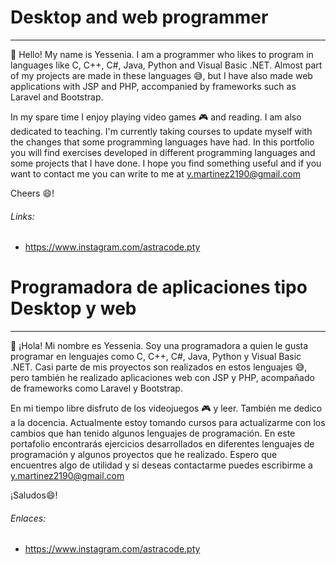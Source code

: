 # Desktop and web programmer
_________________________________________
 👋 Hello! My name is Yessenia. I am a programmer who likes to program in languages like C, C++, C#, Java, Python and Visual Basic .NET. Almost part of my projects are made in these languages :sweat_smile:, but I have also made web applications with JSP and PHP, accompanied by frameworks such as Laravel and Bootstrap.
 
  In my spare time I enjoy playing video games :video_game: and reading. I am also dedicated to teaching. I'm currently taking courses to update myself with the changes that some programming languages have had.
  In this portfolio you will find exercises developed in different programming languages and some projects that I have done.
  I hope you find something useful and if you want to contact me you can write to me at y.martinez2190@gmail.com
 
  Cheers :smile:!
  ###### Links:
  - https://www.instagram.com/astracode.pty
  
# Programadora de aplicaciones tipo Desktop y web
_________________________________________
 👋 ¡Hola! Mi nombre es Yessenia. Soy una programadora a quien le gusta programar en lenguajes como C, C++, C#, Java, Python y Visual Basic .NET. Casi parte de mis proyectos son realizados en estos lenguajes :sweat_smile:, pero también he realizado aplicaciones web con JSP y PHP, acompañado de frameworks como Laravel y Bootstrap.
 
 En mi tiempo libre disfruto de los videojuegos :video_game: y leer. También me dedico a la docencia. Actualmente estoy tomando cursos para actualizarme con los cambios que han tenido algunos lenguajes de programación.
 En este portafolio encontrarás ejercicios desarrollados en diferentes lenguajes de programación y algunos proyectos que he realizado.
 Espero que encuentres algo de utilidad y si deseas contactarme puedes escribirme a y.martinez2190@gmail.com
 
 ¡Saludos:smile:!
 ###### Enlaces:
 - https://www.instagram.com/astracode.pty
<!---
ymartinez2190/ymartinez2190 is a ✨ special ✨ repository because its `README.md` (this file) appears on your GitHub profile.
You can click the Preview link to take a look at your changes.
--->
